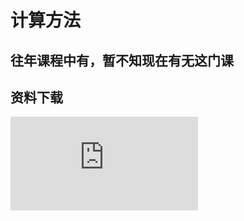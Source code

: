 # 计算方法

## 往年课程中有，暂不知现在有无这门课

## 资料下载

![](https://gh.hitcs.cc/https://raw.githubusercontent.com/HIT-OpenCS/CS_Courses/main/公共课程/计算方法/file.md ":include")
